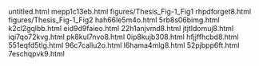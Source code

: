 untitled.html
mepp1c13eb.html
figures/Thesis_Fig-1_Fig1
rhpdforget8.html
figures/Thesis_Fig-1_Fig2
hah66le5m4o.html
5rb8s06bimg.html
k2cl2gqlbb.html
eid9d9faieo.html
22h1anjvmd8.html
jtjtldomuj8.html
iqi7qo72kvg.html
pk8kul7nvo8.html
0ip8kujb308.html
hfjjffhcbd8.html
551eqfd5tlg.html
96c7callu2o.html
l6hama4mlg8.html
52pjbpp6ft.html
7eschqpvk9.html